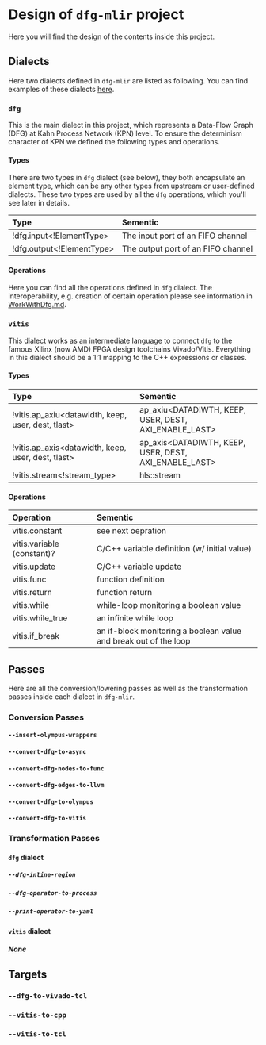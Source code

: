 # Design of `dfg-mlir` project
Here you will find the design of the contents inside this project.

## Dialects
Here two dialects defined in `dfg-mlir` are listed as following. You can find examples of these dialects [here](../test/Dialect/).

### `dfg`
This is the main dialect in this project, which represents a Data-Flow Graph (DFG) at Kahn Process Network (KPN) level. To ensure the determinism character of KPN we defined the following types and operations.

#### Types
There are two types in `dfg` dialect (see below), they both encapsulate an element type, which can be any other types from upstream or user-defined dialects. These two types are used by all the `dfg` operations, which you'll see later in details.

| Type | Sementic |
| :- | :- |
| !dfg.input<!ElementType> | The input port of an FIFO channel |
| !dfg.output<!ElementType> | The output port of an FIFO channel |

#### Operations
Here you can find all the operations defined in `dfg` dialect. The interoperability, e.g. creation of certain operation please see information in [WorkWithDfg.md](WorkWithDfg.md).

### `vitis`
This dialect works as an intermediate language to connect `dfg` to the famous Xilinx (now AMD) FPGA design toolchains Vivado/Vitis. Everything in this dialect should be a 1:1 mapping to the C++ expressions or classes.

#### Types
| Type | Sementic |
| :- | :- |
| !vitis.ap_axiu<datawidth, keep, user, dest, tlast> | ap_axiu<DATADIWTH, KEEP, USER, DEST, AXI_ENABLE_LAST> |
| !vitis.ap_axis<datawidth, keep, user, dest, tlast> | ap_axis<DATADIWTH, KEEP, USER, DEST, AXI_ENABLE_LAST> |
| !vitis.stream<!stream_type> | hls::stream<DATATYPE> |

#### Operations
| Operation | Sementic |
| :- | :- |
| vitis.constant | see next oepration |
| vitis.variable (constant)? | C/C++ variable definition (w/ initial value) |
| vitis.update | C/C++ variable update |
| vitis.func | function definition |
| vitis.return | function return |
| vitis.while | while-loop monitoring a boolean value |
| vitis.while_true | an infinite while loop |
| vitis.if_break | an if-block monitoring a boolean value and break out of the loop |

## Passes
Here are all the conversion/lowering passes as well as the transformation passes inside each dialect in `dfg-mlir`.

### Conversion Passes
#### `--insert-olympus-wrappers`
#### `--convert-dfg-to-async`
#### `--convert-dfg-nodes-to-func`
#### `--convert-dfg-edges-to-llvm`
#### `--convert-dfg-to-olympus`
#### `--convert-dfg-to-vitis`

### Transformation Passes

#### `dfg` dialect
##### `--dfg-inline-region`
##### `--dfg-operator-to-process`
##### `--print-operator-to-yaml`

#### `vitis` dialect
##### None

## Targets

### `--dfg-to-vivado-tcl`

### `--vitis-to-cpp`

### `--vitis-to-tcl`
